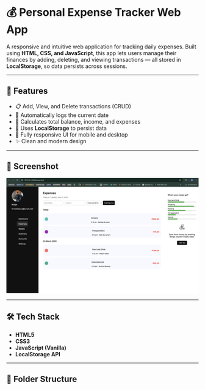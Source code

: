 # 💰 Personal Expense Tracker Web App

A responsive and intuitive web application for tracking daily expenses. Built using **HTML, CSS, and JavaScript**, this app lets users manage their finances by adding, deleting, and viewing transactions — all stored in **LocalStorage**, so data persists across sessions.

---

## 🚀 Features

- 📋 Add, View, and Delete transactions (CRUD)
- 📅 Automatically logs the current date
- 🧮 Calculates total balance, income, and expenses
- 💾 Uses **LocalStorage** to persist data
- 📱 Fully responsive UI for mobile and desktop
- ✨ Clean and modern design

---

## 📸 Screenshot

![Expense Tracker UI](UI.png)

---

## 🛠️ Tech Stack

- **HTML5**
- **CSS3**
- **JavaScript (Vanilla)**
- **LocalStorage API**

---

## 📂 Folder Structure

